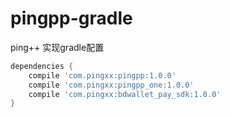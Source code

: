 # pingpp-gradle
ping++ 实现gradle配置

```groovy
dependencies {
    compile 'com.pingxx:pingpp:1.0.0'
    compile 'com.pingxx:pingpp_one:1.0.0'
    compile 'com.pingxx:bdwallet_pay_sdk:1.0.0'
}
```
